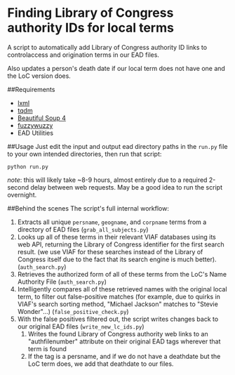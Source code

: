 # Finding Library of Congress authority IDs for local terms
A script to automatically add Library of Congress authority ID links to controlaccess and origination terms in our EAD files.

Also updates a person's death date if our local term does not have one and the LoC version does.

##Requirements

* [lxml](http://lxml.de/)
* [tqdm](https://github.com/noamraph/tqdm)
* [Beautiful Soup 4](http://www.crummy.com/software/BeautifulSoup/)
* [fuzzywuzzy](https://github.com/seatgeek/fuzzywuzzy)
* EAD Utilities

##Usage
Just edit the input and output ead directory paths in the ```run.py``` file to your own intended directories, then run that script:

```
python run.py
```

_note_: this will likely take ~8-9 hours, almost entirely due to a required 2-second delay between web requests. May be a good idea to run the script overnight.

##Behind the scenes
The script's full internal workflow:

1. Extracts all unique ```persname```, ```geogname```, and ```corpname``` terms from a directory of EAD files (```grab_all_subjects.py```)
2. Looks up all of these terms in their relevant VIAF databases using its web API, returning the Library of Congress identifier for the first search result. (we use VIAF for these searches instead of the Library of Congress itself due to the fact that its search engine is much better). (```auth_search.py```)
3. Retrieves the authorized form of all of these terms from the LoC's Name Authority File (```auth_search.py```)
4. Intelligently compares all of these retrieved names with the original local term, to filter out false-positive matches (for example, due to quirks in VIAF's search sorting method, "Michael Jackson" matches to "Stevie Wonder"...) (```false_positive_check.py```)
5. With the false positives filtered out, the script writes changes back to our original EAD files (```write_new_lc_ids.py```)
    1. Writes the found Library of Congress authority web links to an "authfilenumber" attribute on their original EAD tags wherever that term is found
    2. If the tag is a persname, and if we do not have a deathdate but the LoC term does, we add that deathdate to our files.